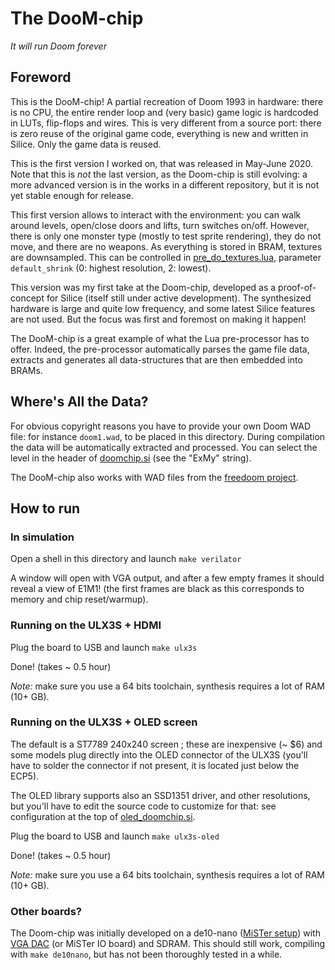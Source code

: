 # The DooM-chip

*It will run Doom forever*

## Foreword

This is the DooM-chip! A partial recreation of Doom 1993 in hardware: there is no CPU, the entire render loop and (very basic) game logic is hardcoded in LUTs, flip-flops and wires. This is very different from a source port: there is zero reuse of the original game code, everything is new and written in Silice. Only the game data is reused.

This is the first version I worked on, that was released in May-June 2020. Note that this is *not* the last version, as the Doom-chip is still evolving: a more advanced version is in the works in a different repository, but it is not yet stable enough for release.

This first version allows to interact with the environment: you can walk around levels, open/close doors and lifts, turn switches on/off. However, there is only one monster type (mostly to test sprite rendering), they do not move, and there are no weapons. As everything is stored in BRAM, textures are downsampled. This can be controlled in [pre_do_textures.lua](pre_do_textures.lua), parameter `default_shrink` (0: highest resolution, 2: lowest).

This version was my first take at the Doom-chip, developed as a proof-of-concept for Silice (itself still under active development). The synthesized hardware is large and quite low frequency, and some latest Silice features are not used. But the focus was first and foremost on making it happen!

The DooM-chip is a great example of what the Lua pre-processor has to offer. Indeed, the pre-processor automatically parses the game file data, extracts and generates all data-structures that are then embedded into BRAMs.

## Where's All the Data?

For obvious copyright reasons you have to provide your own Doom WAD file: for instance `doom1.wad`, to be placed in this directory. During compilation the data will be automatically extracted and processed. You can select the level in the header of [doomchip.si](doomchip.si) (see the "ExMy" string).

The DooM-chip also works with WAD files from the [freedoom project](https://freedoom.github.io/).

## How to run

### In simulation

Open a shell in this directory and launch ```make verilator```

A window will open with VGA output, and after a few empty frames it should reveal a view of E1M1! (the first frames are black as this corresponds to memory and chip reset/warmup).

### Running on the ULX3S + HDMI

Plug the board to USB and launch ```make ulx3s```

Done! (takes ~ 0.5 hour)

*Note:* make sure you use a 64 bits toolchain, synthesis requires a lot of RAM (10+ GB).

### Running on the ULX3S + OLED screen

The default is a ST7789 240x240 screen ; these are inexpensive (~ $6) and some models plug directly into the OLED connector of the ULX3S (you'll have to solder the connector if not present, it is located just below the ECP5).

The OLED library supports also an SSD1351 driver, and other resolutions, but you'll have to edit the source code to customize for that: see configuration at the top of [oled_doomchip.si](oled_doomchip.si).

Plug the board to USB and launch ```make ulx3s-oled```

Done! (takes ~ 0.5 hour)

*Note:* make sure you use a 64 bits toolchain, synthesis requires a lot of RAM (10+ GB).

### Other boards?

The Doom-chip was initially developed on a de10-nano ([MiSTer setup](https://github.com/MiSTer-devel/Main_MiSTer/wiki)) with [VGA DAC](../DIYVGA.md) (or MiSTer IO board) and SDRAM. This should still work, compiling with `make de10nano`, but has not been thoroughly tested in a while.
